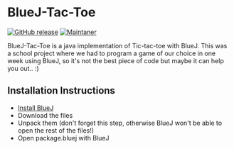 # BlueJ-Tac-Toe
[![GitHub release](https://img.shields.io/badge/release-v1.0.2-orange)](https://github.com/DrMaxNix/bluejtactoe)
[![Maintaner](https://img.shields.io/badge/maintainer-DrMaxNix-blue)](https://www.drmaxnix.de)

BlueJ-Tac-Toe is a java implementation of Tic-tac-toe with BlueJ. This was a school project where we had to program a game of our choice in one week using BlueJ, so it's not the best piece of code but maybe it can help you out.. :)

## Installation Instructions
- [Install BlueJ](https://bluej.org/)
- Download the files
- Unpack them (don't forget this step, otherwise BlueJ won't be able to open the rest of the files!)
- Open package.bluej with BlueJ
